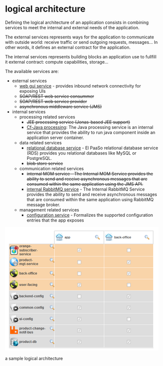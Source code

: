 # logical architecture

Defining the logical architecture of an application consists in combining services to meet the internal and external needs of the application.

The external services represents ways for the application to communicate with outside world: receive traffic or send outgoing requests, messages... In other words, it defines an external contract for the application.

The internal services represents building blocks an application use to fullfill it external contract: compute capabilities, storage... 

The available services are:

* external services
    * [web gui service](web_gui_service.md) - provides inbound network connectivity for exposing UIs
    * ~~SOAP/REST web service consummer~~
    * ~~SOAP/REST web service provider~~
    * ~~asynchronous middleware service (JMS)~~
* internal services
    * processing related services
        * ~~JEE processing service (Jonas-based JEE support)~~
        * [Cf-Java processing](cf_java_processing_service.md): The Java processing service is an internal service that provides the ability to run java component inside an application server container.
    * data related services
        * [relational database service](relational_database_service.md) - El PaaSo relational database service (RDS) provides you relational databases like MySQL or PostgreSQL.
        * ~~blob store service~~
    * communication related services
        * ~~internal MOM service - The Internal MOM Service provides the ability to send and receive asynchronous messages that are consumed within the same application using the JMS API.~~
        * [internal RabbitMQ service](internal_rabbitmq_service.md) - The Internal RabbitMQ Service provides the ability to send and receive asynchronous messages that are consumed within the same application using RabbitMQ message broker.
    * management related services
        * [configuration service](configuration_service.md) - Formalizes the supported configuration entries that the app exposes

![a sample logical architecture](sample_logical_architecture.png)

   a sample logical architecture
